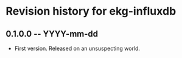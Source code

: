 # Revision history for ekg-influxdb

## 0.1.0.0  -- YYYY-mm-dd

* First version. Released on an unsuspecting world.
